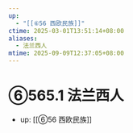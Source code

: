 ```yaml
---
up:
  - "[[⑥56 西欧民族]]"
ctime: 2025-03-01T13:51:14+08:00
aliases:
  - 法兰西人
mtime: 2025-09-09T12:37:05+08:00
---
```


# ⑥565.1 法兰西人

- up: [[⑥56 西欧民族]]
